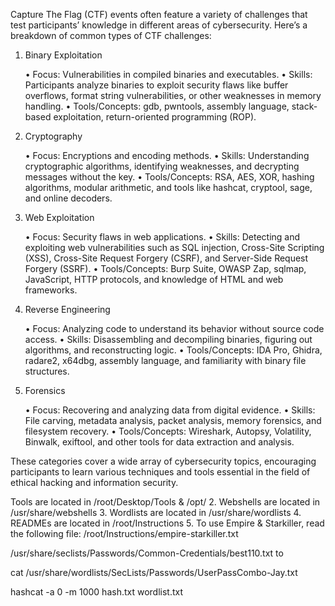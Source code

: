 Capture The Flag (CTF) events often feature a variety of challenges that test participants’ knowledge in different areas of cybersecurity. Here’s a breakdown of common types of CTF challenges:

1. Binary Exploitation

	•	Focus: Vulnerabilities in compiled binaries and executables.
	•	Skills: Participants analyze binaries to exploit security flaws like buffer overflows, format string vulnerabilities, or other weaknesses in memory handling.
	•	Tools/Concepts: gdb, pwntools, assembly language, stack-based exploitation, return-oriented programming (ROP).

2. Cryptography

	•	Focus: Encryptions and encoding methods.
	•	Skills: Understanding cryptographic algorithms, identifying weaknesses, and decrypting messages without the key.
	•	Tools/Concepts: RSA, AES, XOR, hashing algorithms, modular arithmetic, and tools like hashcat, cryptool, sage, and online decoders.

3. Web Exploitation

	•	Focus: Security flaws in web applications.
	•	Skills: Detecting and exploiting web vulnerabilities such as SQL injection, Cross-Site Scripting (XSS), Cross-Site Request Forgery (CSRF), and Server-Side Request Forgery (SSRF).
	•	Tools/Concepts: Burp Suite, OWASP Zap, sqlmap, JavaScript, HTTP protocols, and knowledge of HTML and web frameworks.

4. Reverse Engineering

	•	Focus: Analyzing code to understand its behavior without source code access.
	•	Skills: Disassembling and decompiling binaries, figuring out algorithms, and reconstructing logic.
	•	Tools/Concepts: IDA Pro, Ghidra, radare2, x64dbg, assembly language, and familiarity with binary file structures.

5. Forensics

	•	Focus: Recovering and analyzing data from digital evidence.
	•	Skills: File carving, metadata analysis, packet analysis, memory forensics, and filesystem recovery.
	•	Tools/Concepts: Wireshark, Autopsy, Volatility, Binwalk, exiftool, and other tools for data extraction and analysis.

These categories cover a wide array of cybersecurity topics, encouraging participants to learn various techniques and tools essential in the field of ethical hacking and information security.

 Tools are located in /root/Desktop/Tools & /opt/
2. Webshells are located in /usr/share/webshells
3. Wordlists are located in /usr/share/wordlists
4. READMEs are located in /root/Instructions
5. To use Empire & Starkiller, read the following file: /root/Instructions/empire-starkiller.txt

 /usr/share/seclists/Passwords/Common-Credentials/best110.txt to

 cat /usr/share/wordlists/SecLists/Passwords/UserPassCombo-Jay.txt 

hashcat -a 0 -m 1000 hash.txt wordlist.txt